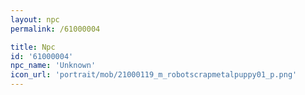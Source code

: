 ```yaml
---
layout: npc
permalink: /61000004

title: Npc
id: '61000004'
npc_name: 'Unknown'
icon_url: 'portrait/mob/21000119_m_robotscrapmetalpuppy01_p.png'
---
```


